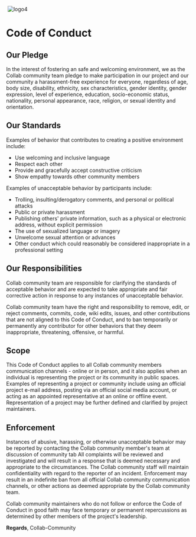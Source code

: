 <img align="center"> ![logo4](https://user-images.githubusercontent.com/96974600/178653970-e24b45d4-c6d6-455a-8c0e-fc852c1f9783.png) </img>
# Code of Conduct

## Our Pledge

In the interest of fostering an safe and welcoming environment, we as
the Collab community  team pledge to make participation in our project and
our community a harassment-free experience for everyone, regardless of age, body
size, disability, ethnicity, sex characteristics, gender identity, gender expression,
level of experience, education, socio-economic status, nationality, personal
appearance, race, religion, or sexual identity and orientation.

## Our Standards

Examples of behavior that contributes to creating a positive environment
include:

* Use welcoming and inclusive language
* Respect each other
* Provide and gracefully accept constructive criticism
* Show empathy towards other community members

Examples of unacceptable behavior by participants include:

* Trolling, insulting/derogatory comments, and personal or political attacks
* Public or private harassment
* Publishing others' private information, such as a physical or electronic
  address, without explicit permission
* The use of sexualized language or imagery
* Unwelcome sexual attention or advances
* Other conduct which could reasonably be considered inappropriate in a
  professional setting

## Our Responsibilities

Collab community team are responsible for clarifying the standards of acceptable
behavior and are expected to take appropriate and fair corrective action in
response to any instances of unacceptable behavior.

Collab community team have the right and responsibility to remove, edit, or
reject comments, commits, code, wiki edits, issues, and other contributions
that are not aligned to this Code of Conduct, and to ban temporarily or
permanently any contributor for other behaviors that they deem inappropriate,
threatening, offensive, or harmful.

## Scope

This Code of Conduct applies to all Collab community members communication channels - online or in person,
and it also applies when an individual is representing the project or its community in
public spaces. Examples of representing a project or community include using an official
project e-mail address, posting via an official social media account, or acting
as an appointed representative at an online or offline event. Representation of
a project may be further defined and clarified by project maintainers.

## Enforcement

Instances of abusive, harassing, or otherwise unacceptable behavior may be
reported by contacting the Collab community member's team at discussion of community tab All
complaints will be reviewed and investigated and will result in a response that
is deemed necessary and appropriate to the circumstances. The Collab community staff 
will maintain confidentiality with regard to the reporter of an incident.
Enforcement may result in an indefinite ban from all official Collab community communication
channels, or other actions as deemed appropriate by the Collab community team.

Collab community maintainers who do not follow or enforce the Code of Conduct in good
faith may face temporary or permanent repercussions as determined by other
members of the project's leadership.

**Regards**,
	Collab-Community
